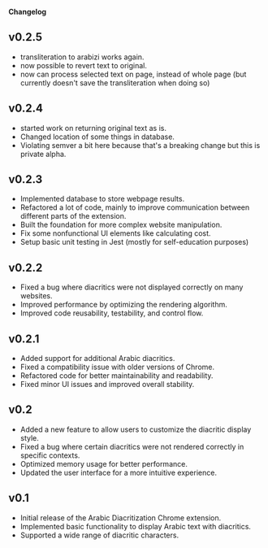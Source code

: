 **Changelog**

## v0.2.5
- transliteration to arabizi works again.
- now possible to revert text to original.
- now can process selected text on page, instead of whole page (but currently doesn't save the transliteration when doing so)

## v0.2.4
- started work on returning original text as is.
- Changed location of some things in database.
- Violating semver a bit here because that's a breaking change but this is private alpha.

## v0.2.3
- Implemented database to store webpage results.
- Refactored a lot of code, mainly to improve communication between different parts of the extension.
- Built the foundation for more complex website manipulation.
- Fix some nonfunctional UI elements like calculating cost.
- Setup basic unit testing in Jest (mostly for self-education purposes)

## v0.2.2
- Fixed a bug where diacritics were not displayed correctly on many websites.
- Improved performance by optimizing the rendering algorithm.
- Improved code reusability, testability, and control flow.

## v0.2.1
- Added support for additional Arabic diacritics.
- Fixed a compatibility issue with older versions of Chrome.
- Refactored code for better maintainability and readability.
- Fixed minor UI issues and improved overall stability.

## v0.2
- Added a new feature to allow users to customize the diacritic display style.
- Fixed a bug where certain diacritics were not rendered correctly in specific contexts.
- Optimized memory usage for better performance.
- Updated the user interface for a more intuitive experience.

## v0.1
- Initial release of the Arabic Diacritization Chrome extension.
- Implemented basic functionality to display Arabic text with diacritics.
- Supported a wide range of diacritic characters.
